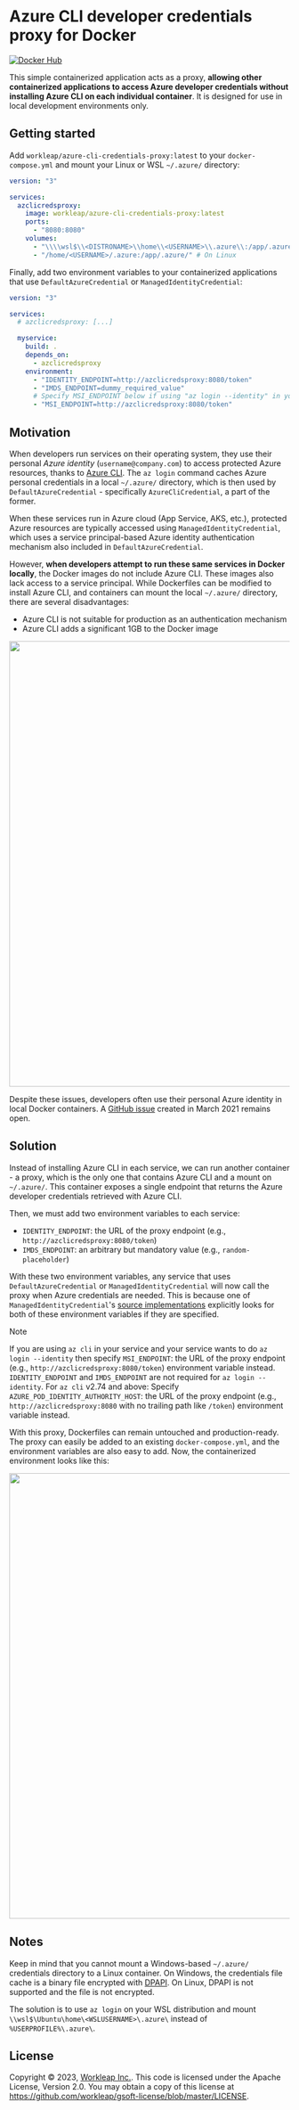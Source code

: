# Azure CLI developer credentials proxy for Docker

[![Docker Hub](https://img.shields.io/docker/v/workleap/azure-cli-credentials-proxy?logo=docker)](https://hub.docker.com/r/workleap/azure-cli-credentials-proxy)

This simple containerized application acts as a proxy, **allowing other containerized applications to access Azure developer credentials without installing Azure CLI on each individual container**. It is designed for use in local development environments only.


## Getting started

Add `workleap/azure-cli-credentials-proxy:latest` to your `docker-compose.yml` and mount your Linux or WSL `~/.azure/` directory:

```yaml
version: "3"

services:
  azclicredsproxy:
    image: workleap/azure-cli-credentials-proxy:latest
    ports:
      - "8080:8080"
    volumes:
      - "\\\\wsl$\\<DISTRONAME>\\home\\<USERNAME>\\.azure\\:/app/.azure/" # On Windows with WSL
      - "/home/<USERNAME>/.azure:/app/.azure/" # On Linux
```

Finally, add two environment variables to your containerized applications that use `DefaultAzureCredential` or `ManagedIdentityCredential`:

```yaml
version: "3"

services:
  # azclicredsproxy: [...]

  myservice:
    build: .
    depends_on:
      - azclicredsproxy
    environment:
      - "IDENTITY_ENDPOINT=http://azclicredsproxy:8080/token"
      - "IMDS_ENDPOINT=dummy_required_value"
      # Specify MSI_ENDPOINT below if using "az login --identity" in your service.
      - "MSI_ENDPOINT=http://azclicredsproxy:8080/token"
```


## Motivation

When developers run services on their operating system, they use their personal *Azure identity* (`username@company.com`) to access protected Azure resources, thanks to [Azure CLI](https://learn.microsoft.com/en-us/cli/azure/). The `az login` command caches Azure personal credentials in a local `~/.azure/` directory, which is then used by `DefaultAzureCredential` - specifically `AzureCliCredential`, a part of the former.

When these services run in Azure cloud (App Service, AKS, etc.), protected Azure resources are typically accessed using `ManagedIdentityCredential`, which uses a service principal-based Azure identity authentication mechanism also included in `DefaultAzureCredential`.

However, **when developers attempt to run these same services in Docker locally**, the Docker images do not include Azure CLI. These images also lack access to a service principal. While Dockerfiles can be modified to install Azure CLI, and containers can mount the local `~/.azure/` directory, there are several disadvantages:

* Azure CLI is not suitable for production as an authentication mechanism
* Azure CLI adds a significant 1GB to the Docker image

<img src="https://user-images.githubusercontent.com/14242083/224446793-33930f7f-03b6-4447-8c80-b3b241caba64.png" width="800" />

Despite these issues, developers often use their personal Azure identity in local Docker containers. A [GitHub issue](https://github.com/Azure/azure-sdk-for-net/issues/19167) created in March 2021 remains open.


## Solution

Instead of installing Azure CLI in each service, we can run another container - a proxy, which is the only one that contains Azure CLI and a mount on `~/.azure/`. This container exposes a single endpoint that returns the Azure developer credentials retrieved with Azure CLI.

Then, we must add two environment variables to each service:

* `IDENTITY_ENDPOINT`: the URL of the proxy endpoint (e.g., `http://azclicredsproxy:8080/token`)
* `IMDS_ENDPOINT`: an arbitrary but mandatory value (e.g., `random-placeholder`)

With these two environment variables, any service that uses `DefaultAzureCredential` or `ManagedIdentityCredential` will now call the proxy when Azure credentials are needed. This is because one of `ManagedIdentityCredential`'s [source implementations](https://github.com/Azure/azure-sdk-for-net/blob/Azure.Identity_1.6.0/sdk/identity/Azure.Identity/src/AzureArcManagedIdentitySource.cs) explicitly looks for both of these environment variables if they are specified.

> [!NOTE]
> If you are using `az cli` in your service and your service wants to do `az login --identity` then specify `MSI_ENDPOINT`: the URL of the proxy endpoint (e.g., `http://azclicredsproxy:8080/token`) environment variable instead. `IDENTITY_ENDPOINT` and `IMDS_ENDPOINT` are not required for `az login --identity`.
> For `az cli` v2.74 and above: 
> Specify `AZURE_POD_IDENTITY_AUTHORITY_HOST`: the URL of the proxy endpoint (e.g., `http://azclicredsproxy:8080` with no trailing path like `/token`) environment variable instead.

With this proxy, Dockerfiles can remain untouched and production-ready. The proxy can easily be added to an existing `docker-compose.yml`, and the environment variables are also easy to add. Now, the containerized environment looks like this:

<img src="https://user-images.githubusercontent.com/14242083/224446855-35880df8-1ccd-42df-b226-5afa7b93caa6.png" width="800" />


## Notes

Keep in mind that you cannot mount a Windows-based `~/.azure/` credentials directory to a Linux container. On Windows, the credentials file cache is a binary file encrypted with [DPAPI](https://learn.microsoft.com/en-us/dotnet/standard/security/how-to-use-data-protection). On Linux, DPAPI is not supported and the file is not encrypted.

The solution is to use `az login` on your WSL distribution and mount `\\wsl$\Ubuntu\home\<WSLUSERNAME>\.azure\` instead of `%USERPROFILE%\.azure\`.


## License

Copyright © 2023, [Workleap Inc.](https://workleap.com/). This code is licensed under the Apache License, Version 2.0. You may obtain a copy of this license at https://github.com/workleap/gsoft-license/blob/master/LICENSE.
